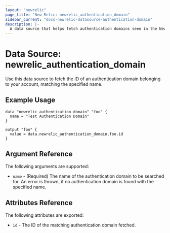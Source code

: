 ```yaml
---
layout: "newrelic"
page_title: "New Relic: newrelic_authentication_domain"
sidebar_current: "docs-newrelic-datasource-authentication-domain"
description: |-
  A data source that helps fetch authentication domains seen in the New Relic One UI, matching the name specified.
---
```


# Data Source: newrelic\_authentication\_domain

Use this data source to fetch the ID of an authentication domain belonging to your account, matching the specified name.

## Example Usage

```hcl
data "newrelic_authentication_domain" "foo" {
  name = "Test Authentication Domain"
}

output "foo" {
  value = data.newrelic_authentication_domain.foo.id
}
```
## Argument Reference

The following arguments are supported:

* `name` - (Required) The name of the authentication domain to be searched for. An error is thrown, if no authentication domain is found with the specified name.

## Attributes Reference

The following attributes are exported:

* `id` - The ID of the matching authentication domain fetched.


